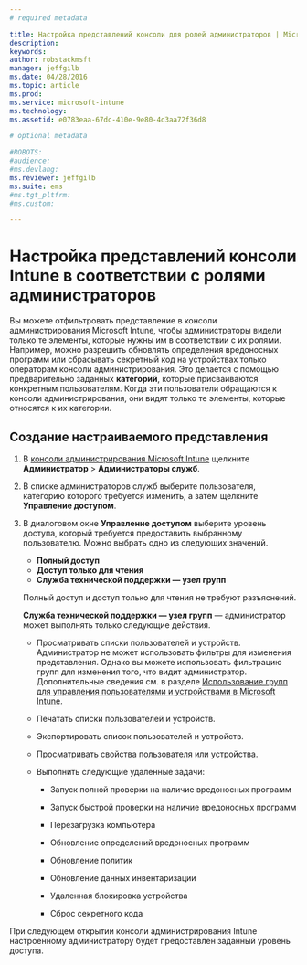 ```yaml
---
# required metadata

title: Настройка представлений консоли для ролей администраторов | Microsoft Intune
description:
keywords:
author: robstackmsft
manager: jeffgilb
ms.date: 04/28/2016
ms.topic: article
ms.prod:
ms.service: microsoft-intune
ms.technology:
ms.assetid: e0783eaa-67dc-410e-9e80-4d3aa72f36d8

# optional metadata

#ROBOTS:
#audience:
#ms.devlang:
ms.reviewer: jeffgilb
ms.suite: ems
#ms.tgt_pltfrm:
#ms.custom:

---
```


# Настройка представлений консоли Intune в соответствии с ролями администраторов
Вы можете отфильтровать представление в консоли администрирования Microsoft Intune, чтобы администраторы видели только те элементы, которые нужны им в соответствии с их ролями. Например, можно разрешить обновлять определения вредоносных программ или сбрасывать секретный код на устройствах только операторам консоли администрирования. Это делается с помощью предварительно заданных **категорий**, которые присваиваются конкретным пользователям. Когда эти пользователи обращаются к консоли администрирования, они видят только те элементы, которые относятся к их категории.

## Создание настраиваемого представления

1.  В [консоли администрирования Microsoft Intune](https://manage.microsoft.com) щелкните **Администратор** &gt; **Администраторы служб**.

2.  В списке администраторов служб выберите пользователя, категорию которого требуется изменить, а затем щелкните **Управление доступом**.

3.  В диалоговом окне **Управление доступом** выберите уровень доступа, который требуется предоставить выбранному пользователю. Можно выбрать одно из следующих значений.

    -   **Полный доступ**
    -   **Доступ только для чтения**
    -   **Служба технической поддержки — узел групп**

    Полный доступ и доступ только для чтения не требуют разъяснений. <!--- **Helpdesk - Groups Node** allows users to choose from one of the following designations that provide custom levels of access to the [!INCLUDE[wit_nextref](../includes/wit_nextref_md.md)] admin console:--->

    **Служба технической поддержки — узел групп** — администратор может выполнять только следующие действия.

    -   Просматривать списки пользователей и устройств. Администратор не может использовать фильтры для изменения представления. Однако вы можете использовать фильтрацию групп для изменения того, что видит администратор. Дополнительные сведения см. в разделе [Использование групп для управления пользователями и устройствами в Microsoft Intune](use-groups-to-manage-users-and-devices-with-microsoft-intune.md).

    -   Печатать списки пользователей и устройств.

    -   Экспортировать список пользователей и устройств.

    -   Просматривать свойства пользователя или устройства.

    -   Выполнить следующие удаленные задачи:

        -   Запуск полной проверки на наличие вредоносных программ

        -   Запуск быстрой проверки на наличие вредоносных программ

        -   Перезагрузка компьютера

        -   Обновление определений вредоносных программ

        -   Обновление политик

        -   Обновление данных инвентаризации

        -   Удаленная блокировка устройства

        -   Сброс секретного кода

При следующем открытии консоли администрирования Intune настроенному администратору будет предоставлен заданный уровень доступа.


<!--HONumber=May16_HO2-->


